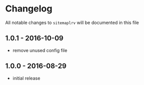 # Changelog

All notable changes to `sitemaplrv` will be documented in this file

## 1.0.1 - 2016-10-09

- remove unused config file

## 1.0.0 - 2016-08-29

- initial release
